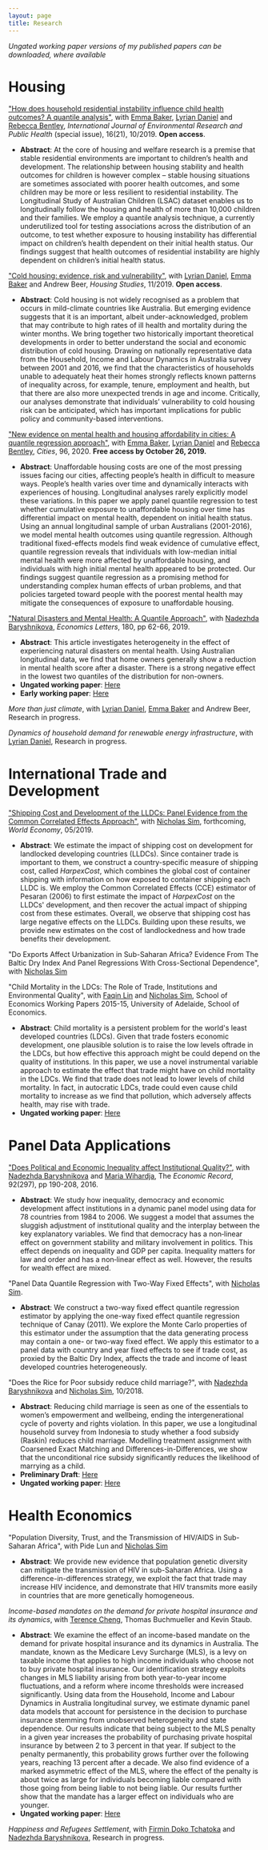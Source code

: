 ```yaml
---
layout: page
title: Research
---
```


*Ungated working paper versions of my published papers can be downloaded, where available*

# Housing

["How does household residential instability influence child health outcomes? A quantile analysis"](https://www.mdpi.com/1660-4601/16/21/4189), with [Emma Baker](https://researchers.adelaide.edu.au/profile/emma.baker), [Lyrian Daniel](https://researchers.adelaide.edu.au/profile/lyrian.daniel) and [Rebecca Bentley](https://www.findanexpert.unimelb.edu.au/display/person99174), *International Journal of Environmental Research and Public Health* (special issue), 16(21), 10/2019. **Open access**.
- **Abstract**: At the core of housing and welfare research is a premise that stable residential environments are important to children’s health and development. The relationship between housing stability and health outcomes for children is however complex – stable housing situations are sometimes associated with poorer health outcomes, and some children may be more or less resilient to residential instability. The Longitudinal Study of Australian Children (LSAC) dataset enables us to longitudinally follow the housing and health of more than 10,000 children and their families. We employ a quantile analysis technique, a currently underutilized tool for testing associations across the distribution of an outcome, to test whether exposure to housing instability has differential impact on children’s health dependent on their initial health status. Our findings suggest that health outcomes of residential instability are highly dependent on children’s initial health status.

["Cold housing: evidence, risk and vulnerability"](https://www.tandfonline.com/doi/full/10.1080/02673037.2019.1686130), with [Lyrian Daniel](https://researchers.adelaide.edu.au/profile/lyrian.daniel), [Emma Baker](https://researchers.adelaide.edu.au/profile/emma.baker) and Andrew Beer, *Housing Studies*, 11/2019. **Open access**.
- **Abstract**: Cold housing is not widely recognised as a problem that occurs in mild-climate countries like Australia. But emerging evidence suggests that it is an important, albeit under-acknowledged, problem that may contribute to high rates of ill health and mortality during the winter months. We bring together two historically important theoretical developments in order to better understand the social and economic distribution of cold housing. Drawing on nationally representative data from the Household, Income and Labour Dynamics in Australia survey between 2001 and 2016, we find that the characteristics of households unable to adequately heat their homes strongly reflects known patterns of inequality across, for example, tenure, employment and health, but that there are also more unexpected trends in age and income. Critically, our analyses demonstrate that individuals’ vulnerability to cold housing risk can be anticipated, which has important implications for public policy and community-based interventions. 

["New evidence on mental health and housing affordability in cities: A quantile regression approach"](https://www.sciencedirect.com/science/article/pii/S0264275119303804?dgcid=coauthor), with [Emma Baker](https://researchers.adelaide.edu.au/profile/emma.baker), [Lyrian Daniel](https://researchers.adelaide.edu.au/profile/lyrian.daniel) and [Rebecca Bentley](https://www.findanexpert.unimelb.edu.au/display/person99174), *Cities*, 96, 2020. **Free access by October 26, 2019.**
- **Abstract**: Unaffordable housing costs are one of the most pressing issues facing our cities, affecting people’s health in difficult to measure ways. People’s health varies over time and dynamically interacts with experiences of housing. Longitudinal analyses rarely explicitly model these variations. In this paper we apply panel quantile regression to test whether cumulative exposure to unaffordable housing over time has differential impact on mental health, dependent on initial health status. Using an annual longitudinal sample of urban Australians (2001-2016), we model mental health outcomes using quantile regression. Although traditional fixed-effects models find weak evidence of cumulative effect, quantile regression reveals that individuals with low-median initial mental health were more affected by unaffordable housing, and individuals with high initial mental health appeared to be protected. Our findings suggest quantile regression as a promising method for understanding complex human effects of urban problems, and that policies targeted toward people with the poorest mental health may mitigate the consequences of exposure to unaffordable housing.

["Natural Disasters and Mental Health: A Quantile Approach"](https://www.sciencedirect.com/science/article/pii/S0165176519301387), with [Nadezhda Baryshnikova](https://researchers.adelaide.edu.au/profile/nadezhda.baryshnikova), *Economics Letters*, 180, pp 62-66, 2019. 
- **Abstract**: This article investigates heterogeneity in the effect of experiencing natural disasters on mental health. Using Australian longitudinal data, we find that home owners generally show a reduction in mental health score after a disaster. There is a strong negative effect in the lowest two quantiles of the distribution for non-owners.
- **Ungated working paper**: [Here](papers/Disaster_MentalHealth.pdf)
- **Early working paper**: [Here](https://ideas.repec.org/p/adl/wpaper/2018-13.html)


*More than just climate*, with [Lyrian Daniel](https://researchers.adelaide.edu.au/profile/lyrian.daniel), [Emma Baker](https://researchers.adelaide.edu.au/profile/emma.baker) and Andrew Beer, Research in progress.

*Dynamics of household demand for renewable energy infrastructure*, with [Lyrian Daniel](https://researchers.adelaide.edu.au/profile/lyrian.daniel), Research in progress.


# International Trade and Development
["Shipping Cost and Development of the LLDCs: Panel Evidence from the Common Correlated Effects Approach"](https://onlinelibrary.wiley.com/doi/abs/10.1111/twec.12871), with [Nicholas Sim](https://sites.google.com/view/nicholassim/home), forthcoming, *World Economy*, 05/2019.
- **Abstract**: We estimate the impact of shipping cost on development for landlocked developing countries (LLDCs). Since container trade is important to them, we construct a country-specific measure of shipping cost, called *HarpexCost*, which combines the global cost of container shipping with information on how exposed to container shipping each LLDC is. We employ the Common Correlated Effects (CCE) estimator of Pesaran (2006) to first estimate the impact of *HarpexCost* on the LLDCs' development, and then recover the actual impact of shipping cost from these estimates. Overall, we observe that shipping cost has large negative effects on the LLDCs. Building upon these results, we provide new estimates on the cost of landlockedness and how trade benefits their development.

"Do Exports Affect Urbanization in Sub-Saharan Africa? Evidence From The Baltic Dry Index And Panel Regressions With Cross-Sectional Dependence", with [Nicholas Sim](https://sites.google.com/view/nicholassim/home)

"Child Mortality in the LDCs: The Role of Trade, Institutions and Environmental Quality", with [Faqin Lin](https://linfaqin.weebly.com/) and [Nicholas Sim](https://sites.google.com/view/nicholassim/home), School of Economics Working Papers 2015-15, University of Adelaide, School of Economics.
- **Abstract**: Child mortality is a persistent problem for the world's least developed countries (LDCs). Given that trade fosters economic development, one plausible solution is to raise the low levels oftrade in the LDCs, but how effective this approach might be could depend on the quality of institutions. In this paper, we use a novel instrumental variable approach to estimate the effect that trade might have on child mortality in the LDCs. We find that trade does not lead to lower levels of child mortality. In fact, in autocratic LDCs, trade could even cause child mortality to increase as we find that pollution, which adversely affects health, may rise with trade.
- **Ungated working paper**: [Here](https://ideas.repec.org/p/adl/wpaper/2015-15.html)

# Panel Data Applications
["Does Political and Economic Inequality affect Institutional Quality?"](https://onlinelibrary.wiley.com/doi/full/10.1111/1475-4932.12246), with [Nadezhda Baryshnikova](https://researchers.adelaide.edu.au/profile/nadezhda.baryshnikova) and [Maria Wihardja](https://blogs.worldbank.org/team/maria-monica-wihardja), The *Economic Record*, 92(297), pp 190-208, 2016.
- **Abstract**: We study how inequality, democracy and economic development affect institutions in a dynamic panel model using data for 78 countries from 1984 to 2006. We suggest a model that assumes the sluggish adjustment of institutional quality and the interplay between the key explanatory variables. We find that democracy has a non‐linear effect on government stability and military involvement in politics. This effect depends on inequality and GDP per capita. Inequality matters for law and order and has a non‐linear effect as well. However, the results for wealth effect are mixed.


"Panel Data Quantile Regression with Two-Way Fixed Effects",  with [Nicholas Sim](https://sites.google.com/view/nicholassim/home).
- **Abstract**: We construct a two-way fixed effect quantile regression estimator by applying the one-way fixed effect quantile regression technique of Canay (2011). We explore the Monte Carlo properties of this estimator under the assumption that the data generating process may contain a one- or two-way fixed effect. We apply this estimator to a panel data with country and year fixed effects to see if trade cost, as proxied by the Baltic Dry Index, affects the trade and income of least developed countries heterogeneously.

"Does the Rice for Poor subsidy reduce child marriage?", with [Nadezhda Baryshnikova](https://www.adelaide.edu.au/directory/nadezhda.baryshnikova) and [Nicholas Sim](https://sites.google.com/view/nicholassim/home), 10/2018.
- **Abstract**: Reducing child marriage is seen as one of the essentials to women’s empowerment and wellbeing, ending the intergenerational cycle of poverty and rights violation. In this paper, we use a longitudinal household survey from Indonesia to study whether a food subsidy (Raskin) reduces child marriage. Modelling treatment assignment with Coarsened Exact Matching and Differences-in-Differences, we show that the unconditional rice subsidy significantly reduces the likelihood of marrying as a child.
- **Preliminary Draft**: [Here](https://ies.keio.ac.jp/upload/20181026appliedpaper-1.pdf)
- **Ungated working paper**: [Here](https://ideas.repec.org/p/adl/wpaper/2019-05.html)

# Health Economics
"Population Diversity, Trust, and the Transmission of HIV/AIDS in Sub-Saharan Africa", with Pide Lun and [Nicholas Sim](https://sites.google.com/view/nicholassim/home)
- **Abstract**: We provide new evidence that population genetic diversity can mitigate the transmission of HIV in sub-Saharan Africa. Using a difference-in-differences strategy, we exploit the fact that trade may increase HIV incidence, and demonstrate that HIV transmits more easily in countries that are more genetically homogeneous.

*Income-based mandates on the demand for private hospital insurance and its dynamics*, with [Terence Cheng](https://terencechaicheng.wordpress.com/), Thomas Buchmueller and Kevin Staub. 
- **Abstract**: We examine the effect of an income-based mandate on the demand for private hospital insurance and its dynamics in Australia. The mandate, known as the Medicare Levy Surcharge (MLS), is a levy on taxable income that applies to high income individuals who choose not to buy private hospital insurance. Our identification strategy exploits changes in MLS liability arising from both year-to-year income fluctuations, and a reform where income thresholds were increased significantly. Using data from the Household, Income and Labour Dynamics in Australia longitudinal survey, we estimate dynamic panel data models that account for persistence in the decision to purchase insurance stemming from unobserved heterogeneity and state dependence. Our results indicate that being subject to the MLS penalty in a given year increases the probability of purchasing private hospital insurance by between 2 to 3 percent in that year. If subject to the penalty permanently, this probability grows further over the following years, reaching 13 percent after a decade. We also find evidence of a marked asymmetric effect of the MLS, where the effect of the penalty is about twice as large for individuals becoming liable compared with those going from being liable to not being liable. Our results further show that the mandate has a larger effect on individuals who are younger.
- **Ungated working paper**: [Here](papers/bcps_dynamics_2019_december17.pdf)

*Happiness and Refugees Settlement*, with [Firmin Doko Tchatoka](https://researchers.adelaide.edu.au/profile/firmin.dokotchatoka) and [Nadezhda Baryshnikova](https://researchers.adelaide.edu.au/profile/nadezhda.baryshnikova), Research in progress.

